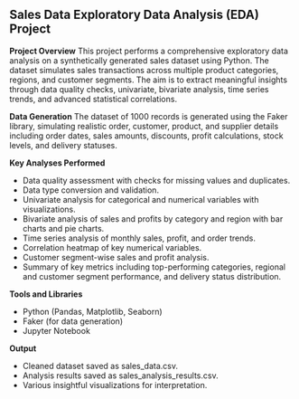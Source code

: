 ## Sales Data Exploratory Data Analysis (EDA) Project
**Project Overview**
This project performs a comprehensive exploratory data analysis on a synthetically generated sales dataset using Python. The dataset simulates sales transactions across multiple product categories, regions, and customer segments. The aim is to extract meaningful insights through data quality checks, univariate, bivariate analysis, time series trends, and advanced statistical correlations.

**Data Generation**
The dataset of 1000 records is generated using the Faker library, simulating realistic order, customer, product, and supplier details including order dates, sales amounts, discounts, profit calculations, stock levels, and delivery statuses.

**Key Analyses Performed**
- Data quality assessment with checks for missing values and duplicates.
- Data type conversion and validation.
- Univariate analysis for categorical and numerical variables with visualizations.
- Bivariate analysis of sales and profits by category and region with bar charts and pie charts.
- Time series analysis of monthly sales, profit, and order trends.
- Correlation heatmap of key numerical variables.
- Customer segment-wise sales and profit analysis.
- Summary of key metrics including top-performing categories, regional and customer segment performance, and delivery status distribution.

**Tools and Libraries**
- Python (Pandas, Matplotlib, Seaborn)
- Faker (for data generation)
- Jupyter Notebook

**Output**
- Cleaned dataset saved as sales_data.csv.
- Analysis results saved as sales_analysis_results.csv.
- Various insightful visualizations for interpretation.
